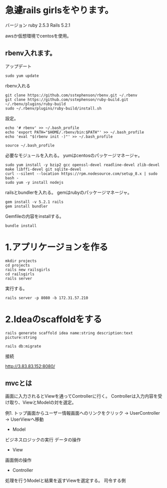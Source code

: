 
# 急遽rails girlsをやります。

バージョン
ruby 2.5.3
Rails 5.2.1

awsか仮想環境でcentosを使用。

## rbenv入れます。

アップデート

```
sudo yum update
```

rbenv入れる

```
git clone https://github.com/sstephenson/rbenv.git ~/.rbenv
git clone https://github.com/sstephenson/ruby-build.git ~/.rbenv/plugins/ruby-build
sudo ~/.rbenv/plugins/ruby-build/install.sh
```

設定。

```
echo '# rbenv' >> ~/.bash_profile
echo 'export PATH="$HOME/.rbenv/bin:$PATH"' >> ~/.bash_profile
echo 'eval "$(rbenv init -)"' >> ~/.bash_profile
```

```
source ~/.bash_profile
```

必要なモジュールを入れる。
yumはcentosのパッケージマネージャ。

```
sudo yum install -y bzip2 gcc openssl-devel readline-devel zlib-devel make libffi-devel git sqlite-devel
curl --silent --location https://rpm.nodesource.com/setup_8.x | sudo bash -
sudo yum -y install nodejs
```

railsとbundlerを入れる。
gemはrubyのパッケージマネージャ。

```
gem install -v 5.2.1 rails
gem install bundler
```

Gemfileの内容をinstallする。

```
bundle install
```

# 1.アプリケージョンを作る

```
mkdir projects
cd projects
rails new railsgirls
cd railsgirls
rails server
```


実行する。

```
rails server -p 8080 -b 172.31.57.210
```


# 2.Ideaのscaffoldをする

```
rails generate scaffold idea name:string description:text picture:string
```

```
rails db:migrate
```

接続

http://3.83.83.152:8080/


## mvcとは

画面に入力されるとViewを通ってControllerに行く。
Controllerは入力内容を受け取り、ViewとModelの対を選定。

例1.
トップ画面からユーザー情報画面へのリンクをクリック
→
UserController
→
UserViewへ移動



- Model

ビジネスロジックの実行
データの操作

- View

画面側の操作


- Controller

処理を行うModelと結果を返すViewを選定する。
司令する側








